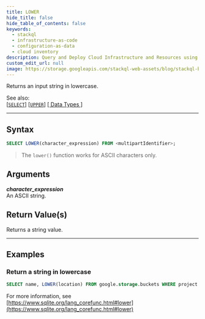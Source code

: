 ```yaml
---
title: LOWER
hide_title: false
hide_table_of_contents: false
keywords:
  - stackql
  - infrastructure-as-code
  - configuration-as-data
  - cloud inventory
description: Query and Deploy Cloud Infrastructure and Resources using SQL
custom_edit_url: null
image: https://storage.googleapis.com/stackql-web-assets/blog/stackql-blog-post-featured-image.png
---
```

Returns an input string in lowercase.  

See also:  
[[` SELECT `]](/docs/language-spec/select) [[` UPPER `]](/docs/language-spec/functions/string/upper) [[ Data Types ]](/docs/language-spec/data-types)

* * * 

## Syntax

```sql
SELECT LOWER(character_expression) FROM <multipartIdentifier>;
```
> The `lower()` function works for ASCII characters only.

## Arguments

__*character_expression*__  
An ASCII string.

## Return Value(s)
Returns a string value.

* * *

## Examples

### Return a string in lowercase

```sql
SELECT name, LOWER(location) FROM google.storage.buckets WHERE project = 'stackql-demo';
```

For more information, see [https://www.sqlite.org/lang_corefunc.html#lower](https://www.sqlite.org/lang_corefunc.html#lower)